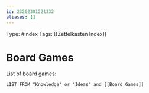 ```yaml
---
id: 23202301221332
aliases: []
---
```

Type: #index
Tags: [[Zettelkasten Index]]

# Board Games

List of board games:
```dataview
LIST FROM "Knowledge" or "Ideas" and [[Board Games]]
```

